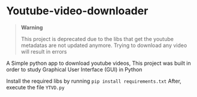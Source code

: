 # Youtube-video-downloader

> **Warning**
>
> This project is deprecated due to the libs that
> get the youtube metadatas are not updated anymore.
> Trying to download any video will result in errors

A Simple python app to download youtube videos, 
This project was built in order to study Graphical User Interface (GUI) in Python

Install the required libs by running `pip install requirements.txt`
After, execute the file `YTVD.py`
